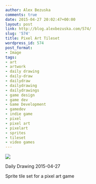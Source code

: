 ```yaml
---
author: Alex Bezuska
comments: true
date: 2015-04-27 20:02:47+00:00
layout: post
link: http://blog.alexbezuska.com/574/
slug: '574'
title: Pixel Art Tileset
wordpress_id: 574
post_format:
- Image
tags:
- art
- artwork
- daily drawing
- daily-draw
- dailydraw
- dailydrawing
- dailydrawings
- game design
- game dev
- Game Development
- gamedev
- indie game
- pixel
- pixel art
- pixelart
- sprites
- tileset
- video games
---
```


![](/images/2015/04/tumblr_nob10nweUi1u11b0ro1_1280.png)

Daily Drawing 2015-04-27

Sprite tile set for a pixel art game
